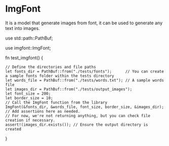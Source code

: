 #  ImgFont


It is a model that generate images from font, it can be used to generate any text into images.




use std::path::PathBuf;

use imgfont::ImgFont;

fn test_imgfont() {

    // Define the directories and file paths
    let fonts_dir = PathBuf::from("./tests/fonts");      // You can create a sample fonts folder within the tests directory
    let words_file = PathBuf::from("./tests/words.txt"); // A sample words file
    let images_dir = PathBuf::from("./tests/output_images");
    let font_size = 200;
    let border_size = 10;
    // Call the ImgFont function from the library
    ImgFont(&fonts_dir, &words_file, font_size, border_size, &images_dir);
    // Add assertions here as needed.
    // For now, we're not returning anything, but you can check file creation if necessary.
    assert!(images_dir.exists()); // Ensure the output directory is created
}
